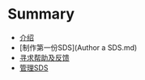 # Summary

* [介绍](README.md)
* [制作第一份SDS](Author a SDS.md)
* [寻求帮助及反馈](Contact.md)
* [管理SDS](Mange.md)

